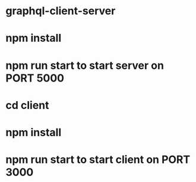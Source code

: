 # graphql-client-server

# npm install
# npm run start to start server on PORT 5000

# cd client
# npm install
# npm run start to start client on PORT 3000
